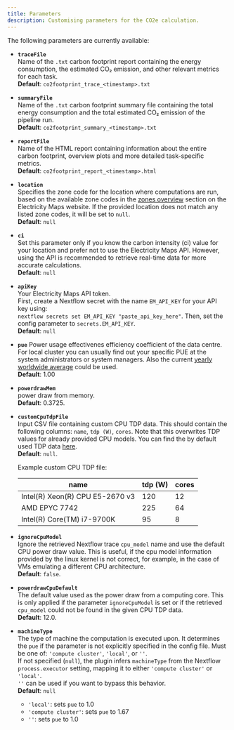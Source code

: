 ```yaml
---
title: Parameters
description: Customising parameters for the CO2e calculation.
---
```


The following parameters are currently available:

- **`traceFile`**  
  Name of the `.txt` carbon footprint report containing the energy consumption, the estimated CO₂ emission, and other relevant metrics for each task.  
  **Default**: `co2footprint_trace_<timestamp>.txt`

- **`summaryFile`**  
  Name of the `.txt` carbon footprint summary file containing the total energy consumption and the total estimated CO₂ emission of the pipeline run.  
  **Default**: `co2footprint_summary_<timestamp>.txt`

- **`reportFile`**  
  Name of the HTML report containing information about the entire carbon footprint, overview plots and more detailed task-specific metrics.  
  **Default**: `co2footprint_report_<timestamp>.html`

- **`location`**  
  Specifies the zone code for the location where computations are run, based on the available zone codes in the [zones overview](https://portal.electricitymaps.com/docs/getting-started#zonesoverview) section on the Electricity Maps website. If the provided location does not match any listed zone codes, it will be set to `null`.  
  **Default**:  `null`

- **`ci`**  
  Set this parameter only if you know the carbon intensity (ci) value for your location and prefer not to use the Electricity Maps API. However, using the API is recommended to retrieve real-time data for more accurate calculations.  
  **Default**:  `null`

- **`apiKey`**  
  Your Electricity Maps API token.  
  First, create a Nextflow secret with the name `EM_API_KEY` for your API key using:  
  `nextflow secrets set EM_API_KEY "paste_api_key_here"`. Then, set the config parameter to `secrets.EM_API_KEY`.  
  **Default**: `null`

- **`pue`** 
  Power usage effectivenes efficiency coefficient of the data centre. For local cluster you can usually find out your specific PUE at the system administrators or system managers. Also the current [yearly worldwide average](https://www.statista.com/statistics/1229367/data-center-average-annual-pue-worldwide/) could be used.  
  **Default**: 1.00

- **`powerdrawMem`**  
  power draw from memory.  
  **Default**: 0.3725.
  
- **`customCpuTdpFile`**  
  Input CSV file containing custom CPU TDP data. This should contain the following columns: `name`, `tdp (W)`, `cores`. Note that this overwrites TDP values for already provided CPU models. You can find the by default used TDP data [here](https://nextflow-io.github.io/nf-co2footprint/plugins/nf-co2footprint/src/resources/cpu_tdp_data/CPU_TDP.csv).  
  **Default**: `null`.

    Example custom CPU TDP file:

    | name                          | tdp (W) | cores |
    |-------------------------------|---------|-------|
    | Intel(R) Xeon(R) CPU E5-2670 v3 | 120     | 12    |
    | AMD EPYC 7742                 | 225     | 64    |
    | Intel(R) Core(TM) i7-9700K    | 95      | 8     |

- **`ignoreCpuModel`**  
  Ignore the retrieved Nextflow trace `cpu_model` name and use the default CPU power draw value. This is useful, if the cpu model information provided by the linux kernel is not correct, for example, in the case of VMs emulating a different CPU architecture.  
  **Default**: `false`.

- **`powerdrawCpuDefault`**  
  The default value used as the power draw from a computing core.
  This is only applied if the parameter `ignoreCpuModel` is set or if the retrieved `cpu_model` could not be found in the given CPU TDP data.  
  **Default**: 12.0.
  
- **`machineType`**  
  The type of machine the computation is executed upon. It determines the `pue` if the parameter is not explicitly specified in the config file. Must be one of: `'compute cluster'`, `'local'`, or `''`.  
  If not specified (`null`), the plugin infers `machineType` from the Nextflow `process.executor` setting, mapping it to either `'compute cluster'` or `'local'`.  
  `''` can be used if you want to bypass this behavior.  
  **Default**: `null` 
    - `'local'`: sets `pue` to 1.0  
    - `'compute cluster'`: sets `pue` to 1.67
    - `''`:  sets `pue` to 1.0  
  